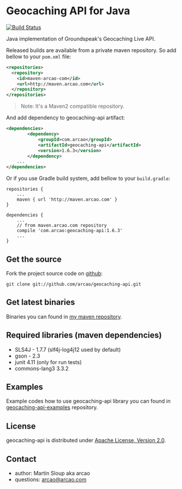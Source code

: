 Geocaching API for Java
=======================
[![Build Status](https://travis-ci.org/arcao/geocaching-api.png?branch=master)](https://travis-ci.org/arcao/geocaching-api)

Java implementation of Groundspeak's Geocaching Live API.

Released builds are available from a private maven repository. So add bellow to
your `pom.xml` file:

```xml
<repositories>
  <repository>
    <id>maven-arcao-com</id>
    <url>http://maven.arcao.com</url>
  </repository>
</repositories>
```

> Note: It's a Maven2 compatible repository.

And add dependency to geocaching-api artifact:

```xml
<dependencies>
		<dependency>
			<groupId>com.arcao</groupId>
			<artifactId>geocaching-api</artifactId>
			<version>1.6.3</version>
		</dependency>
    ...
</dependencies>
```

Or if you use Gradle build system, add bellow to your `build.gradle`:
```
repositories {
    ...
    maven { url 'http://maven.arcao.com' }
}

dependencies {
    ...
    // from maven.arcao.com repository
    compile 'com.arcao:geocaching-api:1.6.3'
    ...
}
```

Get the source
--------------

Fork the project source code on [github][geocaching-api]:

	git clone git://github.com/arcao/geocaching-api.git

Get latest binaries
-------------------

Binaries you can found in [my maven repository][binaries].

Required libraries (maven dependencies)
---------------------------------------

- SLS4J - 1.7.7 (slf4j-log4j12 used by default)
- gson - 2.3
- junit 4.11 (only for run tests)
- commons-lang3 3.3.2

Examples
--------

Example codes how to use geocaching-api library you can found in [geocaching-api-examples] repository.

License
-------

geocaching-api is distributed under [Apache License, Version 2.0][license].

Contact
-------

- author: Martin Sloup aka arcao
- questions: arcao@arcao.com

[license]: http://www.apache.org/licenses/LICENSE-2.0
[geocaching-api]: https://github.com/arcao/geocaching-api
[geocaching-api-examples]: https://github.com/arcao/geocaching-api-examples
[binaries]: http://maven.arcao.com/com/arcao/geocaching-api/
